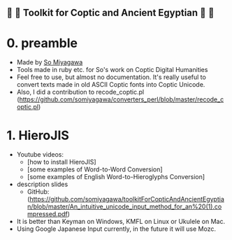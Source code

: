 ## :star2: :dizzy: Toolkit for Coptic and Ancient Egyptian  :dizzy: :star2:

# 0. preamble

* Made by [So Miyagawa](https://uni-goettingen.academia.edu/SoMiyagawa)
* Tools made in ruby etc. for So's work on Coptic Digital Humanities
* Feel free to use, but almost no documentation. It's really useful to convert texts made in old ASCII Coptic fonts into Coptic Unicode.
* Also, I did a contribution to recode_coptic.pl (https://github.com/somiyagawa/converters_perl/blob/master/recode_coptic.pl)

# 1. HieroJIS

* Youtube videos: 
  * [how to install HieroJIS]
  * [some examples of Word-to-Word Conversion]
  * [some examples of English Word-to-Hieroglyphs Conversion]
* description slides
    * GitHub: (https://github.com/somiyagawa/toolkitForCopticAndAncientEgyptian/blob/master/An_intuitive_unicode_input_method_for_an%20(1).compressed.pdf)
* It is better than Keyman on Windows, KMFL on Linux or Ukulele on Mac.
* Using Google Japanese Input currently, in the future it will use Mozc.
